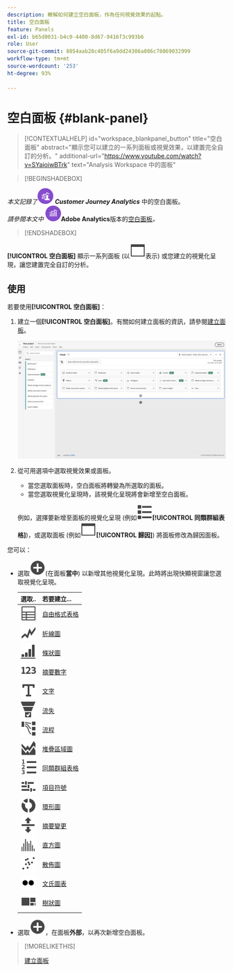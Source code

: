 ```yaml
---
description: 瞭解如何建立空白面板，作為任何視覺效果的起點。
title: 空白面板
feature: Panels
exl-id: b65d0031-b4c0-4400-8d67-9416f3c993b6
role: User
source-git-commit: 8054aab28c405f6a9dd24306a086c78069032999
workflow-type: tm+mt
source-wordcount: '253'
ht-degree: 93%

---
```


# 空白面板 {#blank-panel}

<!-- markdownlint-disable MD034 -->

>[!CONTEXTUALHELP]
>id="workspace_blankpanel_button"
>title="空白面板"
>abstract="顯示您可以建立的一系列面板或視覺效果，以建置完全自訂的分析。"
>additional-url="https://www.youtube.com/watch?v=SYaioiwBTrk" text="Analysis Workspace 中的面板"

<!-- markdownlint-enable MD034 -->


>[!BEGINSHADEBOX]

_本文記錄了_![CustomerJourneyAnalytics](/help/assets/icons/CustomerJourneyAnalytics.svg) _**Customer Journey Analytics**_ 中的空白面板。<br/>_請參閱本文中 ![AdobeAnalytics](/help/assets/icons/AdobeAnalytics.svg)_**Adobe Analytics**版本的[空白面板](https://experienceleague.adobe.com/zh-hant/docs/analytics/analyze/analysis-workspace/panels/blank-panel)_。_

>[!ENDSHADEBOX]


**[!UICONTROL 空白面板]** 顯示一系列面板 (以![WebPage](/help/assets/icons/WebPage.svg)表示) 或您建立的視覺化呈現，讓您建置完全自訂的分析。

## 使用

若要使用&#x200B;**[!UICONTROL 空白面板]**：

1. 建立一個&#x200B;**[!UICONTROL 空白面板]**。有關如何建立面板的資訊，請參閱[建立面板](panels.md#create-a-panel)。

   ![Create a panel](assets/create-panel.png)



1. 從可用選項中選取視覺效果或面板。


   * 當您選取面板時，空白面板將轉變為所選取的面板。
   * 當您選取視覺化呈現時，該視覺化呈現將會新增至空白面板。

   例如，選擇要新增至面板的視覺化呈現 (例如![ViewList](/help/assets/icons/ViewList.svg)**[!UICONTROL 同類群組表格]**)，或選取面板 (例如![WebPage](/help/assets/icons/WebPage.svg)**[!UICONTROL 歸因]**) 將面板修改為歸因面板。



您可以：

* 選取![AddCircle](/help/assets/icons/AddCircle.svg)(在面板&#x200B;**當中**) 以新增其他視覺化呈現。此時將出現快顯視窗讓您選取視覺化呈現。

  | 選取.. | 若要建立... |
  |---|---|
  | ![Table](/help/assets/icons/Table.svg) | [自由格式表格](/help/analysis-workspace/visualizations/freeform-table/freeform-table.md) |
  | ![Line](/help/assets/icons/GraphTrend.svg) | [折線圖](/help/analysis-workspace/visualizations/line.md) |
  | ![GraphBarVertical](/help/assets/icons/GraphBarVertical.svg) | [條狀圖](/help/analysis-workspace/visualizations/bar.md) |
  | ![123](/help/assets/icons/123.svg) | [摘要數字](/help/analysis-workspace/visualizations/summary-number-change.md) |
  | ![Text](/help/assets/icons/Text.svg) | [文字](/help/analysis-workspace/visualizations/text.md) |
  | ![ConversionFunnel](/help/assets/icons/ConversionFunnel.svg) | [流失](/help/analysis-workspace/visualizations/fallout/fallout-flow.md) |
  | ![Workflow](/help/assets/icons/GraphPathing.svg) | [流程](/help/analysis-workspace/visualizations/c-flow/flow.md) |
  | ![GraphAreaStacked](/help/assets/icons/GraphAreaStacked.svg) | [堆疊區域圖](/help/analysis-workspace/visualizations/area.md) |
  | ![TextNumbered](/help/assets/icons/TextNumbered.svg) | [同類群組表格](/help/analysis-workspace/visualizations/cohort-table/t-cohort.md) |
  | ![GraphBullet](/help/assets/icons/GraphBullet.svg) | [項目符號](/help/analysis-workspace/visualizations/bullet-graph.md) |
  | ![GraphDonut](/help/assets/icons/GraphDonut.svg) | [環形圖](/help/analysis-workspace/visualizations/donut.md) |
  | ![MoveUpDown](/help/assets/icons/MoveUpDown.svg) | [摘要變更](/help/analysis-workspace/visualizations/summary-number-change.md) |
  | ![Histogram](/help/assets/icons/Histogram.svg) | [直方圖](/help/analysis-workspace/visualizations/histogram.md) |
  | ![GraphScatter](/help/assets/icons/GraphScatter.svg) | [散佈圖](/help/analysis-workspace/visualizations/scatterplot.md) |
  | ![Type](/help/assets/icons/TwoDots.svg) | [文氏圖表](/help/analysis-workspace/visualizations/venn.md) |
  | ![GraphTree](/help/assets/icons/GraphTree.svg) | [樹狀圖](/help/analysis-workspace/visualizations/treemap.md) |

* 選取![AddCircle](/help/assets/icons/AddCircle.svg)，在面板&#x200B;**外部**，以再次新增空白面板。


>[!MORELIKETHIS]
>
>[建立面板](/help/analysis-workspace/c-panels/panels.md#create-a-panel)
>
